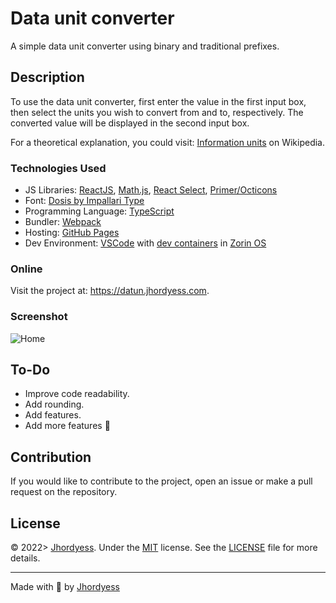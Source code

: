 # Data unit converter

A simple data unit converter using binary and traditional prefixes.

## Description

To use the data unit converter, first enter the value in the first input box, then select the units you wish to convert from  and to, respectively. The converted value will be displayed in the second input box.

For a theoretical explanation, you could visit: [Information units](https://wikipedia.org/wiki/Units_of_information) on Wikipedia.

### Technologies Used

- JS Libraries: [ReactJS](https://reactjs.org/), [Math.js](https://mathjs.org/), [React Select](https://react-select.com/), [Primer/Octicons](https://primer.style/octicons/)
- Font: [Dosis by Impallari Type](https://fonts.google.com/specimen/Dosis)
- Programming Language: [TypeScript](https://www.typescriptlang.org/)
- Bundler: [Webpack](https://webpack.js.org/)
- Hosting: [GitHub Pages](https://pages.github.com/)
- Dev Environment: [VSCode](https://code.visualstudio.com/) with [dev containers](https://code.visualstudio.com/docs/remote/containers) in [Zorin OS](https://zorinos.com/)

### Online

Visit the project at: <https://datun.jhordyess.com>.

### Screenshot

![Home](https://res.cloudinary.com/jhordyess/image/upload/v1675256029/data-unit-converter/home.png_g4nb6r.png)

## To-Do

- Improve code readability.
- Add rounding.
- Add features.
- Add more features 🤔

## Contribution

If you would like to contribute to the project, open an issue or make a pull request on the repository.

## License

© 2022> [Jhordyess](https://github.com/jhordyess). Under the [MIT](https://choosealicense.com/licenses/mit/) license. See the [LICENSE](./LICENSE) file for more details.

---

Made with 💪 by [Jhordyess](https://www.jhordyess.com/)
